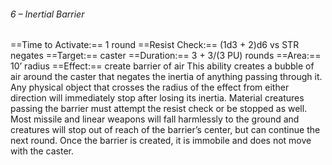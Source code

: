 ###### 6 – Inertial Barrier
==Time to Activate:== 1 round
==Resist Check:== (1d3 + 2)d6 vs STR negates
==Target:== caster
==Duration:== 3 + 3/(3 PU) rounds
==Area:== 10’ radius
==Effect:== create barrier of air
This ability creates a bubble of air around the caster that negates the inertia of anything passing through it. Any physical object that crosses the radius of the effect from either direction will immediately stop after losing its inertia. Material creatures passing the barrier must attempt the resist check or be stopped as well. Most missile and linear weapons will fall harmlessly to the ground and creatures will stop out of reach of the barrier’s center, but can continue the next round. Once the barrier is created, it is immobile and does not move with the caster.
